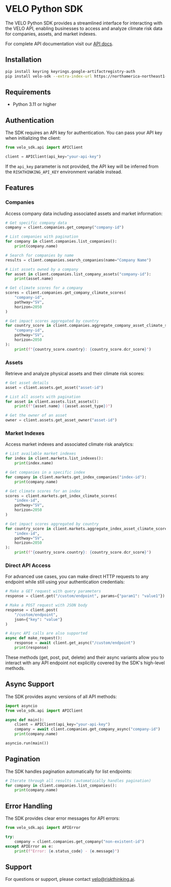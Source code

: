 # VELO Python SDK

The VELO Python SDK provides a streamlined interface for interacting with the VELO API, enabling businesses to access and analyze climate risk data for companies, assets, and market indexes.

For complete API documentation visit our [API docs](https://api.docs.riskthinking.ai).

## Installation

```bash
pip install keyring keyrings.google-artifactregistry-auth 
pip install velo-sdk --extra-index-url https://northamerica-northeast1-python.pkg.dev/earnest-math-277914/ecofusion-py/simple/
```

## Requirements

- Python 3.11 or higher

## Authentication

The SDK requires an API key for authentication. You can pass your API key when initializing the client:

```python
from velo_sdk.api import APIClient

client = APIClient(api_key="your-api-key")
```

If the `api_key` parameter is not provided, the API key will be inferred from the `RISKTHINKING_API_KEY` environment variable instead.

## Features

### Companies

Access company data including associated assets and market information:

```python
# Get specific company data
company = client.companies.get_company("company-id")

# List companies with pagination
for company in client.companies.list_companies():
    print(company.name)

# Search for companies by name
results = client.companies.search_companies(name="Company Name")

# List assets owned by a company
for asset in client.companies.list_company_assets("company-id"):
    print(asset.name)

# Get climate scores for a company
scores = client.companies.get_company_climate_scores(
    "company-id", 
    pathway="SV", 
    horizon=2050
)

# Get impact scores aggregated by country
for country_score in client.companies.aggregate_company_asset_climate_scores_by_country(
    "company-id", 
    pathway="SV", 
    horizon=2050
):
    print(f"{country_score.country}: {country_score.dcr_score}")
```

### Assets

Retrieve and analyze physical assets and their climate risk scores:

```python
# Get asset details
asset = client.assets.get_asset("asset-id")

# List all assets with pagination
for asset in client.assets.list_assets():
    print(f"{asset.name} ({asset.asset_type})")

# Get the owner of an asset
owner = client.assets.get_asset_owner("asset-id")
```

### Market Indexes

Access market indexes and associated climate risk analytics:

```python
# List available market indexes
for index in client.markets.list_indexes():
    print(index.name)

# Get companies in a specific index
for company in client.markets.get_index_companies("index-id"):
    print(company.name)

# Get climate scores for an index
scores = client.markets.get_index_climate_scores(
    "index-id", 
    pathway="SV", 
    horizon=2050
)

# Get impact scores aggregated by country
for country_score in client.markets.aggregate_index_asset_climate_scores_by_country(
    "index-id", 
    pathway="SV", 
    horizon=2050
):
    print(f"{country_score.country}: {country_score.dcr_score}")
```

### Direct API Access

For advanced use cases, you can make direct HTTP requests to any endpoint while still using your authentication credentials:

```python
# Make a GET request with query parameters
response = client.get("/custom/endpoint", params={"param1": "value1"})

# Make a POST request with JSON body
response = client.post(
    "/custom/endpoint", 
    json={"key": "value"}
)

# Async API calls are also supported
async def make_request():
    response = await client.get_async("/custom/endpoint")
    print(response)
```

These methods (get, post, put, delete) and their async variants allow you to interact with any API endpoint not explicitly covered by the SDK's high-level methods.

## Async Support

The SDK provides async versions of all API methods:

```python
import asyncio
from velo_sdk.api import APIClient

async def main():
    client = APIClient(api_key="your-api-key")
    company = await client.companies.get_company_async("company-id")
    print(company.name)

asyncio.run(main())
```

## Pagination

The SDK handles pagination automatically for list endpoints:

```python
# Iterate through all results (automatically handles pagination)
for company in client.companies.list_companies():
    print(company.name)
```

## Error Handling

The SDK provides clear error messages for API errors:

```python
from velo_sdk.api import APIError

try:
    company = client.companies.get_company("non-existent-id")
except APIError as e:
    print(f"Error: {e.status_code} - {e.message}")
```


## Support

For questions or support, please contact velo@riskthinking.ai.


